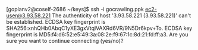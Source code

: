 [goplanv2@coself-2686 ~/keys]$ ssh -i gocrawling.ppk ec2-user@3.93.58.221
The authenticity of host '3.93.58.221 (3.93.58.221)' can't be established.
ECDSA key fingerprint is SHA256:xnhQHb0AbqC1yXE3gxVtqlVAXRd6VR/9N5Dr6kpv+To.
ECDSA key fingerprint is MD5:f4:d6:52:e5:49:3a:08:2e:f9:67:1c:8d:21:fd:ff:a3.
Are you sure you want to continue connecting (yes/no)?

